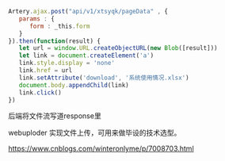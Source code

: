 ```js
Artery.ajax.post("api/v1/xtsyqk/pageData" , {
   params : {
      form : _this.form
   }
}).then(function(result) {
   let url = window.URL.createObjectURL(new Blob([result]))
   let link = document.createElement('a')
   link.style.display = 'none'
   link.href = url
   link.setAttribute('download', '系统使用情况.xlsx')
   document.body.appendChild(link)
   link.click()
})
```

后端将文件流写道response里



webuploder 实现文件上传，可用来做毕设的技术选型。

https://www.cnblogs.com/winteronlyme/p/7008703.html

